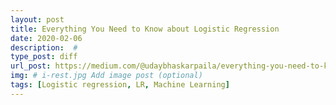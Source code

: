 ```yaml
---
layout: post
title: Everything You Need to Know about Logistic Regression
date: 2020-02-06
description:  #  
type_post: diff 
url_post: https://medium.com/@udaybhaskarpaila/everything-you-need-to-know-about-logistic-regression-18e740be87a0
img: # i-rest.jpg Add image post (optional) 
tags: [Logistic regression, LR, Machine Learning]
---
```

